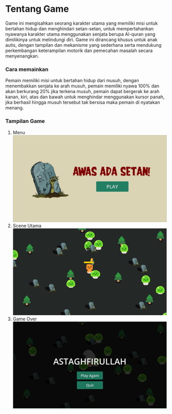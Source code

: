 # Tentang Game
Game ini mengisahkan seorang karakter utama yang memiliki misi untuk bertahan hidup dan menghindari setan-setan, untuk mempertahankan nyawanya karakter utama menggunakan senjata berupa Al-quran yang dimilikinya untuk melindungi diri. Game ini dirancang khusus untuk anak autis, dengan tampilan dan mekanisme yang sederhana serta mendukung perkembangan keterampilan motorik dan pemecahan masalah secara menyenangkan.
### Cara memainkan
Pemain memiliki misi untuk bertahan hidup dari musuh, dengan menembakkan senjata ke arah musuh, pemain memiliki nyawa 100% dan akan berkurang 20% jika terkena musuh, pemain dapat bergerak ke arah kanan, kiri, atas dan bawah untuk menghindar menggunakan kursor panah, jika berhasil hingga musuh tersebut tak bersisa maka pemain di nyatakan menang.
### Tampilan Game
1. Menu
![Menu Interface](final_interface/menu.png)
2. Scene Utama
![Scene_Interface](final_interface/scene_utama.png)
3. Game Over
![Gameover_Interface](final_interface/gameover.png)
